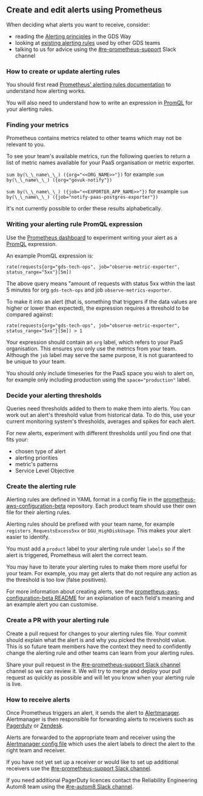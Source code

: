 ## Create and edit alerts using Prometheus

When deciding what alerts you want to receive, consider:

- reading the [Alerting principles][6] in the GDS Way
- looking at [existing alerting rules][2] used by other GDS teams
- talking to us for advice using the [#re-prometheus-support][7] Slack channel

### How to create or update alerting rules

You should first read [Prometheus' alerting rules documentation][4] to understand how alerting works.

You will also need to understand how to write an expression in [PromQL][5] for your alerting rules.

### Finding your metrics

Prometheus contains metrics related to other teams which may not be relevant to you.

To see your team's available metrics, run the following queries to return a list of metric names available for your PaaS organisation or metric exporter.

`sum by(\_\_name\_\_) ({org="<<ORG_NAME>>"})` for example `sum by(\_\_name\_\_) ({org="govuk-notify"})`

`sum by(\_\_name\_\_) ({job="<<EXPORTER_APP_NAME>>"})` for example `sum by(\_\_name\_\_) ({job="notify-paas-postgres-exporter"})`

It's not currently possible to order these results alphabetically.

### Writing your alerting rule PromQL expression

Use the [Prometheus dashboard][1] to experiment writing your alert as a [PromQL][5] expression.

An example PromQL expression is:

```
rate(requests{org="gds-tech-ops", job="observe-metric-exporter", status_range="5xx"}[5m])
```
The above query means "amount of requests with status 5xx within the last 5 minutes for org `gds-tech-ops` and job `observe-metrics-exporter`.  

To make it into an alert (that is, something that triggers if the data values are higher or lower than expected), the expression requires a threshold to be compared against:

```
rate(requests{org="gds-tech-ops", job="observe-metric-exporter", status_range="5xx"}[5m]) > 1
```

Your expression should contain an `org` label, which refers to your PaaS organisation. This ensures you only use the metrics from your team. Although the `job` label may serve the same purpose, it is not guaranteed to be unique to your team.

You should only include timeseries for the PaaS space you wish to alert on, for example only including production using the `space="production"` label.

### Decide your alerting thresholds

Queries need thresholds added to them to make them into alerts. You can work out an alert's threshold value from historical data. To do this, use your current monitoring system's thresholds, averages and spikes for each alert.

For new alerts, experiment with different thresholds until you find one that fits your:

- chosen type of alert
- alerting priorities
- metric's patterns
- Service Level Objective

### Create the alerting rule

Alerting rules are defined in YAML format in a config file in the [prometheus-aws-configuration-beta][2] repository. Each product team should use their own file for their alerting rules.

Alerting rules should be prefixed with your team name, for example `registers_RequestsExcess5xx` or `DGU_HighDiskUsage`. This makes your alert easier to identify.

You must add a `product` label to your alerting rule under `labels` so if the alert is triggered, Prometheus will alert the correct team.

You may have to iterate your alerting rules to make them more useful for your team. For example, you may get alerts that do not require any action as the threshold is too low (false positives). 

For more information about creating alerts, see the [prometheus-aws-configuration-beta README][13] for an explanation of each field's meaning and an example alert you can customise.

### Create a PR with your alerting rule

Create a pull request for changes to your alerting rules file. Your commit should explain what the alert is and why you picked the threshold value. This is so future team members have the context they need to confidently change the alerting rule and other teams can learn from your alerting rules.

Share your pull request in the [#re-prometheus-support Slack channel][7] channel so we can review it. We will try to merge and deploy your pull request as quickly as possible and will let you know when your alerting rule is live.

### How to receive alerts

Once Prometheus triggers an alert, it sends the alert to [Alertmanager][10]. Alertmanager is then responsible for forwarding alerts to receivers such as [Pagerduty][11] or [Zendesk][12].

Alerts are forwarded to the appropriate team and receiver using the [Alertmanager config file][9] which uses the alert labels to direct the alert to the right team and receiver.

If you have not yet set up a receiver or would like to set up additional receivers use the [#re-prometheus-support Slack channel][7].

If you need additional PagerDuty licences contact the Reliability Engineering Autom8 team using the [#re-autom8 Slack channel][14].

[0]: https://prometheus.io/
[1]: https://prom-2.monitoring.gds-reliability.engineering
[2]: https://github.com/alphagov/prometheus-aws-configuration-beta/tree/master/terraform/modules/app-ecs-services/config/alerts
[3]: https://github.com/alphagov/prometheus-aws-configuration-beta/
[4]: https://prometheus.io/docs/prometheus/latest/configuration/alerting_rules/
[5]: https://prometheus.io/docs/prometheus/latest/querying/basics/
[6]: https://gds-way.cloudapps.digital/standards/alerting.html#alerting
[7]: https://gds.slack.com/messages/re-prometheus-support
[8]: https://github.com/alphagov/paas-metric-exporter
[9]: https://github.com/alphagov/prometheus-aws-configuration-beta/blob/master/terraform/modules/app-ecs-services/templates/alertmanager.tpl
[10]: https://prometheus.io/docs/alerting/alertmanager/
[11]: https://www.pagerduty.com/
[12]: https://www.zendesk.com/
[13]: https://github.com/alphagov/prometheus-aws-configuration-beta/blob/master/terraform/modules/app-ecs-services/config/alerts/README.md
[14]: https://gds.slack.com/messages/CD1F78YJU/
